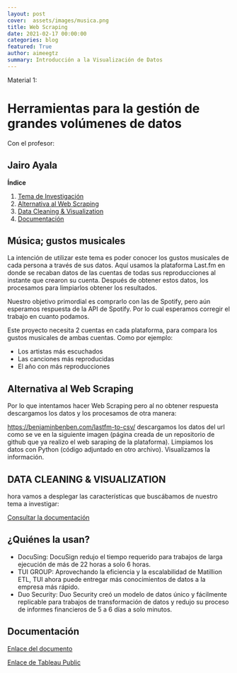 ```yaml
---
layout: post
cover:  assets/images/musica.png
title: Web Scraping
date: 2021-02-17 00:00:00
categories: blog
featured: True
author: aimeegtz
summary: Introducción a la Visualización de Datos
---
```


Material 1:
# Herramientas para la gestión de grandes volúmenes de datos

Con el profesor:

## Jairo Ayala

**Índice**   
1. [Tema de Investigación](#id1)
2. [Alternativa al Web Scraping](#id2)
3. [Data Cleaning & Visualization](#id3)
4. [Documentación](#id7)



## Música; gustos musicales <a name="id1"></a>
La intención de utilizar este tema es poder conocer los gustos musicales de cada persona a través de sus datos. Aquí usamos la plataforma Last.fm en donde se recaban datos de las cuentas de todas sus reproducciones al instante que crearon su cuenta. Después de obtener estos datos, los procesamos para limpiarlos obtener los resultados.

Nuestro objetivo primordial es comprarlo con las de Spotify, pero aún esperamos respuesta de la API de Spotify. Por lo cual esperamos corregir el trabajo en cuanto podamos.

Este proyecto necesita 2 cuentas en cada plataforma, para compara los gustos musicales de ambas cuentas. Como por ejemplo:

- Los artistas más escuchados
- Las canciones más reproducidas
- El año con más reproducciones


## Alternativa al Web Scraping<a name="id2"></a>
Por lo que intentamos hacer Web Scraping pero al no obtener respuesta descargamos los datos y los procesamos de otra manera:

https://benjaminbenben.com/lastfm-to-csv/ descargamos los datos del url como se ve en la siguiente imagen (página creada de un repositorio de github que ya realizo el web saraping de la plataforma).
Limpiamos los datos con Python (código adjuntado en otro archivo).
Visualizamos la información.



## DATA CLEANING & VISUALIZATION <a name="id3"></a>
hora vamos a desplegar las características que buscábamos de nuestro tema a investigar:


[Consultar la documentación](https://www.canva.com/design/DAEVsXFPsk4/HqSYjHjPCJe28ljDhmO4Yw/view?utm_content=DAEVsXFPsk4&utm_campaign=designshare&utm_medium=link&utm_source=publishsharelink)


## ¿Quiénes la usan?<a name="id4"></a>
- DocuSing: DocuSign redujo el tiempo requerido para trabajos de larga ejecución de más de 22 horas a solo 6 horas.
- TUI GROUP: Aprovechando la eficiencia y la escalabilidad de Matillion ETL, TUI ahora puede entregar más conocimientos de datos a la empresa más rápido.
- Duo Security: Duo Security creó un modelo de datos único y fácilmente replicable para trabajos de transformación de datos y redujo su proceso de informes financieros de 5 a 6 días a solo minutos.


## Documentación <a name="id7"></a>

[Enlace del documento](https://www.canva.com/design/DAEVsXFPsk4/HqSYjHjPCJe28ljDhmO4Yw/view?utm_content=DAEVsXFPsk4&utm_campaign=designshare&utm_medium=link&utm_source=publishsharelinkn)

[Enlace de Tableau Public](https://public.tableau.com/views/Lastfm_16010676980070/Dashboard1?:language=es&:display_count=y&publish=yes&:origin=viz_share_link)
